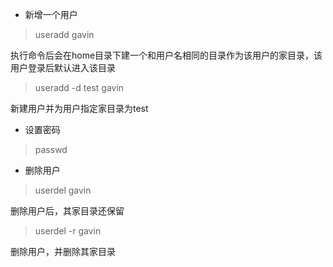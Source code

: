 * 新增一个用户

> useradd gavin

执行命令后会在home目录下建一个和用户名相同的目录作为该用户的家目录，该用户登录后默认进入该目录

> useradd -d test gavin

新建用户并为用户指定家目录为test

* 设置密码

> passwd

* 删除用户

> userdel gavin

删除用户后，其家目录还保留

> userdel -r gavin

删除用户，并删除其家目录